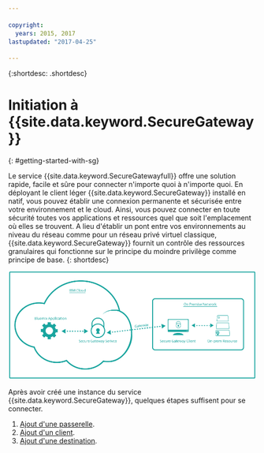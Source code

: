 ```yaml
---

copyright:
  years: 2015, 2017
lastupdated: "2017-04-25"

---
```

{:shortdesc: .shortdesc}

# Initiation à {{site.data.keyword.SecureGateway}}
{: #getting-started-with-sg}

Le service {{site.data.keyword.SecureGatewayfull}} offre une solution rapide, facile et sûre pour connecter n'importe quoi à n'importe quoi.  En déployant le client léger {{site.data.keyword.SecureGateway}} installé en natif, vous pouvez établir une connexion permanente et sécurisée entre votre environnement et le cloud.  Ainsi, vous pouvez connecter en toute sécurité toutes vos applications et ressources quel que soit l'emplacement où elles se trouvent.  A lieu d'établir un pont entre vos environnements au niveau du réseau comme pour un réseau privé virtuel classique, {{site.data.keyword.SecureGateway}} fournit un contrôle des ressources granulaires qui fonctionne sur le principe du moindre privilège comme principe de base.
{: shortdesc}

![{{site.data.keyword.SecureGateway}} Architecture](./images/diagramSGW.png?raw=true "{{site.data.keyword.SecureGateway}} Architecture")

Après avoir créé une instance du service {{site.data.keyword.SecureGateway}}, quelques étapes suffisent pour se connecter.

1. [Ajout d'une passerelle](/docs/services/SecureGateway?topic=securegateway-add-sg-gw).
2. [Ajout d'un client](/docs/services/SecureGateway?topic=securegateway-add-client).
3. [Ajout d'une destination](/docs/services/SecureGateway?topic=securegateway-add-dest).
